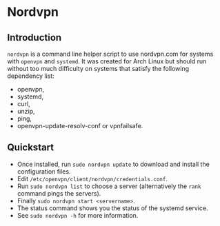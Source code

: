 Nordvpn
=======

Introduction
------------

`nordvpn` is a command line helper script to use nordvpn.com for
systems with `openvpn` and `systemd`.
It was created for Arch Linux but should run without too much
difficulty on systems that satisfy the following dependency list:
- openvpn,
- systemd,
- curl,
- unzip,
- ping,
- openvpn-update-resolv-conf or vpnfailsafe.

Quickstart
----------

- Once installed, run `sudo nordvpn update` to download and install the
configuration files.
- Edit `/etc/openvpn/client/nordvpn/credentials.conf`.
- Run `sudo nordvpn list` to choose a server (alternatively the `rank`
command pings the servers).
- Finally `sudo nordvpn start <servername>`.
- The status command shows you the status of the systemd service.
- See `sudo nordvpn -h` for more information.
